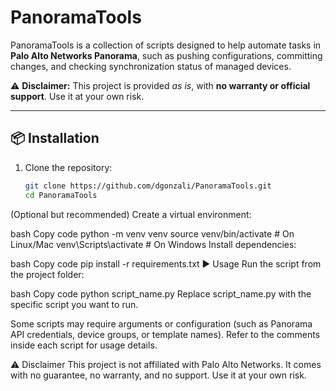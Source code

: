 # PanoramaTools

PanoramaTools is a collection of scripts designed to help automate tasks in **Palo Alto Networks Panorama**, such as pushing configurations, committing changes, and checking synchronization status of managed devices.  

⚠️ **Disclaimer:** This project is provided *as is*, with **no warranty or official support**. Use it at your own risk.  

---

## 📦 Installation

1. Clone the repository:
   ```bash
   git clone https://github.com/dgonzali/PanoramaTools.git
   cd PanoramaTools
(Optional but recommended) Create a virtual environment:

bash
Copy code
python -m venv venv
source venv/bin/activate   # On Linux/Mac
venv\Scripts\activate      # On Windows
Install dependencies:

bash
Copy code
pip install -r requirements.txt
▶️ Usage
Run the script from the project folder:

bash
Copy code
python script_name.py
Replace script_name.py with the specific script you want to run.

Some scripts may require arguments or configuration (such as Panorama API credentials, device groups, or template names). Refer to the comments inside each script for usage details.

⚠️ Disclaimer
This project is not affiliated with Palo Alto Networks.
It comes with no guarantee, no warranty, and no support.
Use it at your own risk.

